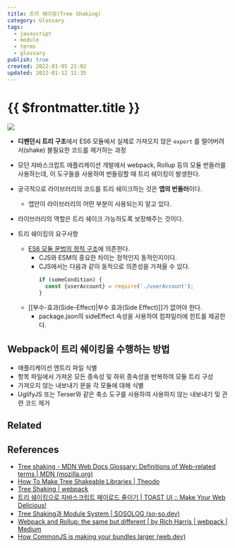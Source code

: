 ```yaml
---
title: 트리 쉐이킹(Tree Shaking)
category: Glossary
tags:
  - javascript
  - module
  - terms
  - glossary
publish: true
created: 2022-01-05 21:02
updated: 2022-01-12 11:35
---
```


# {{ $frontmatter.title }}

![](https://i.stack.imgur.com/xtD74.png)

- **디펜던시 트리 구조**에서 ES6 모듈에서 실제로 가져오지 않은 `export` 를 떨어버려서(shake) 불필요한 코드를 제거하는 과정

- 모던 자바스크립트 애플리케이션 개발에서 webpack, Rollup 등의 모듈 번들러를 사용하는데, 이 도구들을 사용하여 번들링할 때 트리 쉐이킹이 발생한다.

- 궁극적으로 라이브러리의 코드를 트리 쉐이크하는 것은 **앱의 번들러**이다.

  - 앱만이 라이브러리의 어떤 부분이 사용되는지 알고 있다.

- 라이브러리의 역할은 트리 쉐이크 가능하도록 보장해주는 것이다.

- 트리 쉐이킹의 요구사항
  - [ES6 모듈 문법의 정적 구조](https://exploringjs.com/es6/ch_modules.html#static-module-structure)에 의존한다.
    - CJS와 ESM의 중요한 차이는 정적인지 동적인지이다.
    - CJS에서는 다음과 같이 동적으로 의존성을 가져올 수 있다.
      ```js
      if (someCondition) {
      	const {userAccount} = require('./userAccount');
      }
      ```
  - [[부수-효과(Side-Effect)|부수 효과(Side Effect)]]가 없어야 한다.
    - package.json의 sideEffect 속성을 사용하여 컴파일러에 힌트를 제공한다.

## Webpack이 트리 쉐이킹을 수행하는 방법

- 애플리케이션 엔트리 파일 식별
- 항목 파일에서 가져온 모든 종속성 및 하위 종속성을 반복하여 모듈 트리 구성
- 가져오지 않는 내보내기 문을 각 모듈에 대해 식별
- UglifyJS 또는 Terser와 같은 축소 도구를 사용하여 사용하지 않는 내보내기 및 관련 코드 제거

## Related

## References

- [Tree shaking - MDN Web Docs Glossary: Definitions of Web-related terms | MDN (mozilla.org)](https://developer.mozilla.org/en-US/docs/Glossary/Tree_shaking)
- [How To Make Tree Shakeable Libraries | Theodo](https://blog.theodo.com/2021/04/library-tree-shaking/)
- [Tree Shaking | webpack](https://webpack.js.org/guides/tree-shaking/)
- [트리 쉐이킹으로 자바스크립트 페이로드 줄이기 | TOAST UI :: Make Your Web Delicious!](https://ui.toast.com/weekly-pick/ko_20180716)
- [Tree Shaking과 Module System | SOSOLOG (so-so.dev)](https://so-so.dev/web/tree-shaking-module-system/)
- [Webpack and Rollup: the same but different | by Rich Harris | webpack | Medium](https://medium.com/webpack/webpack-and-rollup-the-same-but-different-a41ad427058c)
- [How CommonJS is making your bundles larger (web.dev)](https://web.dev/commonjs-larger-bundles/)
